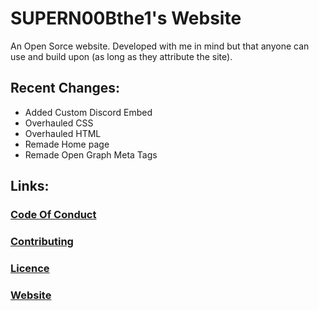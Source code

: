 # SUPERN00Bthe1's Website
An Open Sorce website. Developed with me in mind but that anyone can use and build upon (as long as they attribute the site).

## Recent Changes:
* Added Custom Discord Embed
* Overhauled CSS
* Overhauled HTML
* Remade Home page
* Remade Open Graph Meta Tags

## Links:
### [Code Of Conduct](https://github.com/SUPERN00Bthefirst/SUPERN00Bthe1Website/blob/master/.github/CODE_OF_CONDUCT.md)
### [Contributing](https://github.com/SUPERN00Bthefirst/SUPERN00Bthe1Website/blob/master/.github/CONTRIBUTING.md)
### [Licence](https://github.com/SUPERN00Bthefirst/SUPERN00Bthe1Website/blob/master/Licence)
### [Website](https://supern00b.8bit.ca/)
